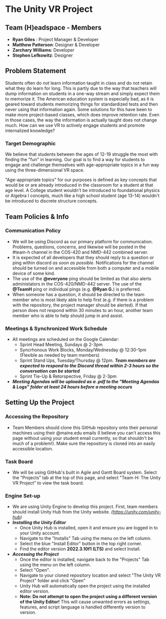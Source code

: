 # The Unity VR Project

## Team (H)eadspace - Members
- __Ryan Giles__ : Project Manager & Developer
- __Matthew Patterson__: Designer & Developer
- __Zarchary Williams__: Developer
- __Stephen Lefkowitz__: Designer

## Problem Statement
Students often do not learn information taught in class and do not retain what they do learn for long. This is partly due to the way that teachers will dump information on students in a one-way stream and simply expect them to memorize it. The American education system is especially bad, as it is geared toward students memorizing things for standardized tests and then never using that information again. Some solutions for this have been to make more project-based classes, which does improve retention rate. Even in those cases, the way the information is actually taught does not change much. How can we use VR to actively engage students and promote internalized knowledge?

### Target Demographic
We believe that students between the ages of 12-19 struggle the most with finding the "fun" in learning. Our goal is to find a way for students to engage and challenge themselves with age-appropriate topics in a fun way using the three-dimensional VR space.

"Age-appropriate topics" for our purposes is defined as key concepts that would be or are already introduced in the classroom for a student at that age level. A College student wouldn't be introduced to foundational physics or Algebra I concepts, much like a high school student (age 13-14) wouldn't be introduced to discrete structure concepts.



## Team Policies & Info

### Communication Policy
- We will be using Discord as our primary platform for communication. Problems, questions, concerns, and likewise will be posted in the #team-h channel in the COS-420 and NMD-442 combined server.
- It is expected of all developers that they should reply to a question or ping within discord *as soon as possible*. Notifications for the channel should be turned on and accessible from both a computer and a mobile device of some kind.
- The use of the __@everyone__ ping should be limited as that also alerts administators in the COS-420/NMD-442 server. The use of the __@TeamH__ ping or individual pings (e.g. __@Ryan G.__) is preferred.
- When someone has a question, it should be directed to the team member who is most likely able to help first (e.g. if there is a problem with the repository, the project manager should be alerted). If that person does not respond within 30 minutes to an hour, another team member who is able to help should jump in and assist.

### Meetings & Synchronized Work Schedule
- All meetings are scheduled on the Google Calendar:
    - Sprint Head Meeting, Sundays @ 2-3pm
    - Syncrhonous Work Blocks, Monday/Wednesday @ 12:30-1pm (Flexible as needed by team members)
    - Sprint Stand Ups, Tuesday/Thursday @ 12pm. __*Team members are expected to respond to the Discord thread within 2-3 hours so the conversation can be started*__
    - Sprint Tie-Up & Retorspective, Friday @ 2-3pm
- __*Meeting Agendas will be uploaded as a .pdf to the "Meeting Agendas & Logs" folder at least 24 hours before a meeting occurs*__



## Setting Up the Project

### Accessing the Repository
- Team Members should clone this GitHub repository onto their personal machines using their @maine.edu emails (I believe you can't access this page without using your student email currently, so that shouldn't be much of a problem!). Make sure the repository is cloned into an easily accessible location.

### Task Board
- We will be using GitHub's built in Agile and Gantt Board system. Select the "Projects" tab at the top of this page, and select "Team-H: The Unity VR Project" to view the task board.

### Engine Set-up
- We are using Unity Engine to develop this project. First, team members should install Unity Hub from the Unity website. *(https://unity.com/unity-hub)*
- __*Installing the Unity Editor*__
    - Once Unity Hub is installed, open it and ensure you are logged in to your Unity account.
    - Navigate to the "Installs" Tab using the menu on the left column.
    - Select the blue "Install Editor" button in the top right corner.
    - Find the editor version __2022.3.10f1 (LTS)__ and select Install.
- __*Accessing the Project*__
    - Once the editor is installed, navigate back to the "Projects" Tab using the menu on the left column.
    - Select "Open".
    - Navigate to your cloned repository location and select "The Unity VR Project" folder and click "Open"
    - Unity Hub will automatically open the project using the installed editor version.
    - __Note: Do not attempt to open the project using a different version of the Unity Editor!__ This will cause unwanted errors as settings, features, and script language is handled differently version to version.

